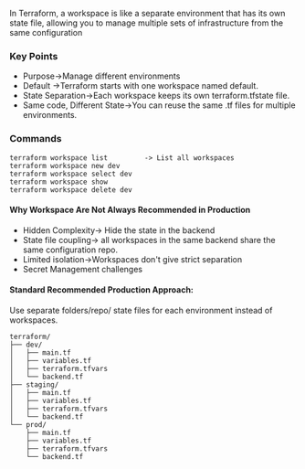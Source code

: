 In Terraform, a workspace is like a separate environment that has its own state file, allowing you to manage multiple sets of infrastructure from the same configuration
### Key Points
- Purpose->Manage different environments
- Default ->Terraform starts with one workspace named default.
- State Separation->Each workspace keeps its own terraform.tfstate file.
- Same code, Different State->You can reuse the same .tf files for multiple environments.
### Commands
```
terraform workspace list         -> List all workspaces
terraform workspace new dev
terraform workspace select dev
terraform workspace show
terraform workspace delete dev
```

#### Why Workspace Are Not Always Recommended in Production
- Hidden Complexity-> Hide the state in the backend
- State file coupling-> all workspaces in the same backend share the same configuration repo.
- Limited isolation->Workspaces don't give strict separation
- Secret Management challenges

#### Standard Recommended Production Approach:
Use separate folders/repo/ state files for each environment instead of workspaces.

```
terraform/
├── dev/
│   ├── main.tf
│   ├── variables.tf
│   ├── terraform.tfvars
│   └── backend.tf
├── staging/
│   ├── main.tf
│   ├── variables.tf
│   ├── terraform.tfvars
│   └── backend.tf
└── prod/
    ├── main.tf
    ├── variables.tf
    ├── terraform.tfvars
    └── backend.tf
```
